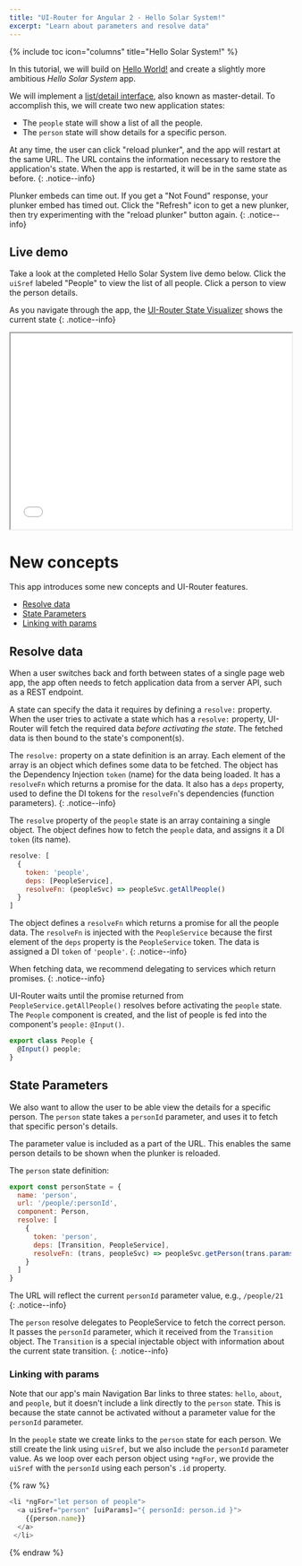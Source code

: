 ```yaml
---
title: "UI-Router for Angular 2 - Hello Solar System!"
excerpt: "Learn about parameters and resolve data"
---
```

{% include toc icon="columns" title="Hello Solar System!" %}

In this tutorial, we will build on [Hello World!](helloworld) and create a slightly more ambitious _Hello Solar System_ app.

We will implement a [list/detail interface](https://en.wikipedia.org/wiki/Master%E2%80%93detail_interface), 
also known as master-detail.
To accomplish this, we will create two new application states:

- The `people` state will show a list of all the people.
- The `person` state will show details for a specific person.

At any time, the user can click "reload plunker", and the app will restart at the same URL.
The URL contains the information necessary to restore the application's state.
When the app is restarted, it will be in the same state as before.
{: .notice--info}

Plunker embeds can time out.
If you get a "Not Found" response, your plunker embed has timed out.
Click the "Refresh" icon to get a new plunker, then try experimenting with the "reload plunker" button again.
{: .notice--info}

## Live demo

Take a look at the completed Hello Solar System live demo below.
Click the `uiSref` labeled "People" to view the list of all people.
Click a person to view the person details.

As you navigate through the app, the [UI-Router State Visualizer](https://github.com/ui-router/visualizer) shows
the current state
{: .notice--info}

<iframe style="width: 100%; height: 350px;" src="//embed.plnkr.co/Dx5v6xwvQGssNsL59cHJ/?show=preview" frameborder="1" allowfullscren="allowfullscren"></iframe>

<br>

# New concepts

This app introduces some new concepts and UI-Router features.

- [Resolve data](#resolve-data)
- [State Parameters](#state-parameters)
- [Linking with params](#linking-with-params)

## Resolve data

When a user switches back and forth between states of a single page web 
app, the app often needs to fetch application data from a server API, 
such as a REST endpoint.

A state can specify the data it requires by defining a `resolve:` property.
When the user tries to activate a state which has a `resolve:` property,
UI-Router will fetch the required data *before activating the state*.
The fetched data is then bound to the state's component(s).

The `resolve:` property on a state definition is an array. 
Each element of the array is an object which defines some data to be fetched.
The object has the Dependency Injection `token` (name) for the data being loaded.
It has a `resolveFn` which returns a promise for the data.
It also has a `deps` property, used to define the DI tokens for the `resolveFn`'s dependencies (function parameters).
{: .notice--info}

The `resolve` property of the `people` state is an array containing a single object.
The object defines how to fetch the `people` data, and assigns it a DI `token` (its name).

```js
resolve: [
  { 
    token: 'people',
    deps: [PeopleService], 
    resolveFn: (peopleSvc) => peopleSvc.getAllPeople()
  }
]
```

The object defines a `resolveFn` which returns a promise for all the people data.
The `resolveFn` is injected with the `PeopleService` because the first element of the `deps` property is the `PeopleService` token.
The data is assigned a DI `token` of `'people'`.
{: .notice--info}

When fetching data, we recommend delegating to services which return promises.
{: .notice--info}

UI-Router waits until the promise returned from `PeopleService.getAllPeople()` resolves before activating the `people` state.
The `People` component is created, and the list of people is fed into the component's `people:` `@Input()`.

```js
export class People { 
  @Input() people;
}
```


## State Parameters

We also want to allow the user to be able view the details for a specific person.
The `person` state takes a `personId` parameter, and uses it to fetch that specific person's details.

The parameter value is included as a part of the URL.
This enables the same person details to be shown when the plunker is reloaded.

The `person` state definition:

```js
export const personState = {
  name: 'person',
  url: '/people/:personId',
  component: Person,
  resolve: [
    { 
      token: 'person', 
      deps: [Transition, PeopleService],
      resolveFn: (trans, peopleSvc) => peopleSvc.getPerson(trans.params().personId)
    }
  ]
}
```

The URL will reflect the current `personId` parameter value, e.g., `/people/21`
{: .notice--info}

The `person` resolve delegates to PeopleService to fetch the correct person.
It passes the `personId` parameter, which it received from the `Transition` object.
The `Transition` is a special injectable object with information about the current state transition.
{: .notice--info}

### Linking with params

Note that our app's main Navigation Bar links to three states: `hello`, `about`, and `people`,
but it doesn't include a link directly to the `person` state.
This is because the state cannot be activated without a parameter value for the `personId` parameter.

In the `people` state we create links to the `person` state for each person.
We still create the link using `uiSref`, but we also include the `personId` parameter value.
As we loop over each person object using `*ngFor`, we provide the `uiSref` with the `personId` using each person's `.id` property.

{% raw %}
```js
<li *ngFor="let person of people">
  <a uiSref="person" [uiParams]="{ personId: person.id }">
    {{person.name}}
  </a>
 </li>
```
{% endraw %}

